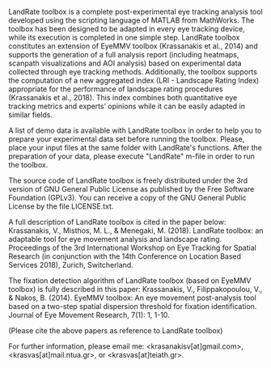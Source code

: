 LandRate toolbox is a complete post-experimental eye tracking analysis tool developed using the scripting language of MATLAB from MathWorks. The toolbox has been designed to be adapted in every eye tracking device, while its execution is completed in one simple step. LandRate toolbox constitutes an extension of EyeMMV toolbox (Krassanakis et al., 2014) and supports the generation of a full analysis report (including heatmaps, scanpath visualizations and AOI analysis) based on experimental data collected through eye tracking methods. Additionally, the toolbox supports the computation of a new aggregated index (LRI - Landscape Rating Index) appropriate for the performance of landscape rating procedures (Krassanakis et al., 2018). This index combines both quantitative eye tracking metrics and experts’ opinions while it can be easily adapted in similar fields.

A list of demo data is available with LandRate toolbox in order to help you to prepare your experimental data set before running the toolbox. Please, place your input files at the same
folder with LandRate's functions. After the preparation of your data, please execute "LandRate" m-file in order to run the toolbox. 

The source code of LandRate toolbox is freely distributed under the 3rd version of GNU General Public License as published by the Free Software Foundation (GPLv3). You can receive a copy of the GNU General Public License by the file LICENSE.txt.

A full description of LandRate toolbox is cited in the paper below: 
Krassanakis, V., Misthos, M. L., & Menegaki, M. (2018). LandRate toolbox: an adaptable tool for eye movement analysis and landscape rating. Proceedings of the 3rd International Workshop on Eye Tracking for Spatial Research (in conjunction with the 14th Conference on Location Based Services 2018), Zurich, Switcherland.

The fixation detection algorithm of LandRate toolbox (based on EyeMMV toolbox) is fully described in this paper:
Krassanakis, V., Filippakopoulou, V., & Nakos, B. (2014). EyeMMV toolbox: An eye movement post-analysis tool based on a two-step spatial dispersion threshold for fixation identification. Journal of Eye Movement Research, 7(1): 1, 1-10. 

(Please cite the above papers as reference to LandRate toolbox)

For further information, please email me: <krasanakisv[at]gmail.com>, <krasvas[at]mail.ntua.gr>, or <krasvas[at]teiath.gr>.
